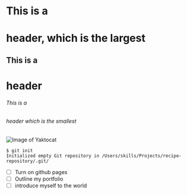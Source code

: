 # This is a <h1> header, which is the largest
## This is a <h1> header
###### This is a <h6> header which is the smallest
  
![Image of Yaktocat](https://octodex.github.com/images/yaktocat.png)
```
$ git init
Initialized empty Git repository in /Users/skills/Projects/recipe-repository/.git/
```
- [ ] Turn on github pages
- [ ] Outline my portfolio 
- [ ] introduce myself to the world
